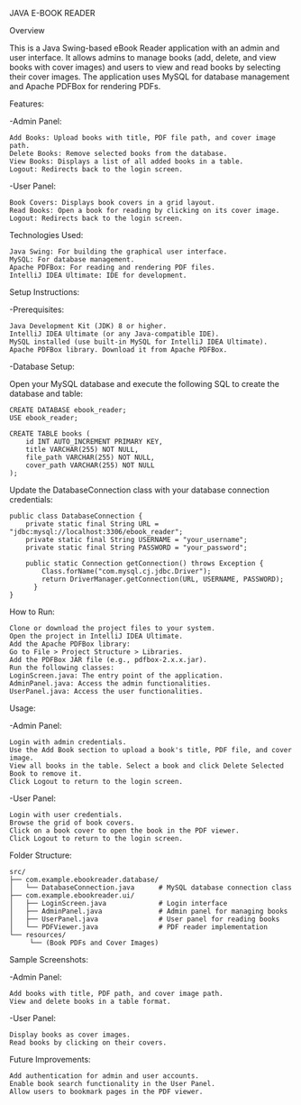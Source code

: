 JAVA E-BOOK READER

Overview

This is a Java Swing-based eBook Reader application with an admin and user interface. It allows admins to manage books (add, delete, and view books with cover images) and users to view and read books by selecting their cover images. The application uses MySQL for database management and Apache PDFBox for rendering PDFs.

Features:

-Admin Panel:

    Add Books: Upload books with title, PDF file path, and cover image path.
    Delete Books: Remove selected books from the database.
    View Books: Displays a list of all added books in a table.
    Logout: Redirects back to the login screen.

-User Panel:

    Book Covers: Displays book covers in a grid layout.
    Read Books: Open a book for reading by clicking on its cover image.
    Logout: Redirects back to the login screen.

Technologies Used:

    Java Swing: For building the graphical user interface.
    MySQL: For database management.
    Apache PDFBox: For reading and rendering PDF files.
    IntelliJ IDEA Ultimate: IDE for development.

Setup Instructions:

-Prerequisites:

    Java Development Kit (JDK) 8 or higher.
    IntelliJ IDEA Ultimate (or any Java-compatible IDE).
    MySQL installed (use built-in MySQL for IntelliJ IDEA Ultimate).
    Apache PDFBox library. Download it from Apache PDFBox.

-Database Setup:

Open your MySQL database and execute the following SQL to create the database and table:


    CREATE DATABASE ebook_reader;
    USE ebook_reader;

    CREATE TABLE books (
        id INT AUTO_INCREMENT PRIMARY KEY,
        title VARCHAR(255) NOT NULL,
        file_path VARCHAR(255) NOT NULL,
        cover_path VARCHAR(255) NOT NULL
    );
    
Update the DatabaseConnection class with your database connection credentials:

    public class DatabaseConnection {
        private static final String URL = "jdbc:mysql://localhost:3306/ebook_reader";
        private static final String USERNAME = "your_username";
        private static final String PASSWORD = "your_password";

        public static Connection getConnection() throws Exception {
            Class.forName("com.mysql.cj.jdbc.Driver");
            return DriverManager.getConnection(URL, USERNAME, PASSWORD);
          }
    }
    
How to Run:

    Clone or download the project files to your system.
    Open the project in IntelliJ IDEA Ultimate.
    Add the Apache PDFBox library:
    Go to File > Project Structure > Libraries.
    Add the PDFBox JAR file (e.g., pdfbox-2.x.x.jar).
    Run the following classes:
    LoginScreen.java: The entry point of the application.
    AdminPanel.java: Access the admin functionalities.
    UserPanel.java: Access the user functionalities.

Usage:

-Admin Panel:

    Login with admin credentials.
    Use the Add Book section to upload a book's title, PDF file, and cover image.
    View all books in the table. Select a book and click Delete Selected Book to remove it.
    Click Logout to return to the login screen.

-User Panel:

    Login with user credentials.
    Browse the grid of book covers.
    Click on a book cover to open the book in the PDF viewer.
    Click Logout to return to the login screen.

Folder Structure:

    src/
    ├── com.example.ebookreader.database/
    │   └── DatabaseConnection.java      # MySQL database connection class
    ├── com.example.ebookreader.ui/
    │   ├── LoginScreen.java             # Login interface
    │   ├── AdminPanel.java              # Admin panel for managing books
    │   ├── UserPanel.java               # User panel for reading books
    │   └── PDFViewer.java               # PDF reader implementation
    └── resources/
         └── (Book PDFs and Cover Images)

Sample Screenshots:

-Admin Panel:

    Add books with title, PDF path, and cover image path.
    View and delete books in a table format.

-User Panel:

    Display books as cover images.
    Read books by clicking on their covers.
    
Future Improvements:

    Add authentication for admin and user accounts.
    Enable book search functionality in the User Panel.
    Allow users to bookmark pages in the PDF viewer.
